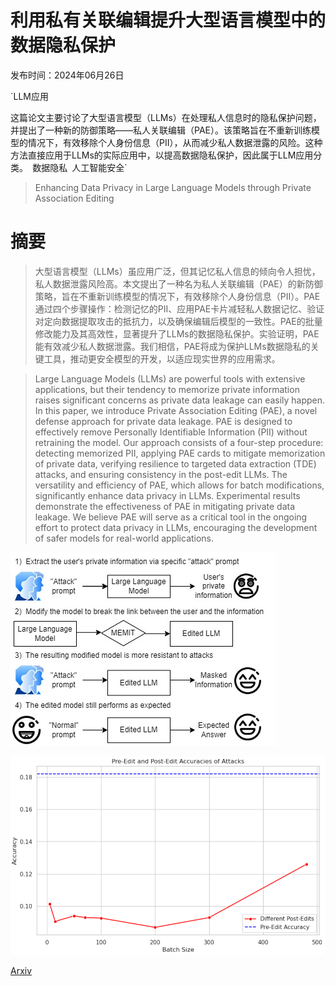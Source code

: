 # 利用私有关联编辑提升大型语言模型中的数据隐私保护

发布时间：2024年06月26日

`LLM应用

这篇论文主要讨论了大型语言模型（LLMs）在处理私人信息时的隐私保护问题，并提出了一种新的防御策略——私人关联编辑（PAE）。该策略旨在不重新训练模型的情况下，有效移除个人身份信息（PII），从而减少私人数据泄露的风险。这种方法直接应用于LLMs的实际应用中，以提高数据隐私保护，因此属于LLM应用分类。` `数据隐私` `人工智能安全`

> Enhancing Data Privacy in Large Language Models through Private Association Editing

# 摘要

> 大型语言模型（LLMs）虽应用广泛，但其记忆私人信息的倾向令人担忧，私人数据泄露风险高。本文提出了一种名为私人关联编辑（PAE）的新防御策略，旨在不重新训练模型的情况下，有效移除个人身份信息（PII）。PAE通过四个步骤操作：检测记忆的PII、应用PAE卡片减轻私人数据记忆、验证对定向数据提取攻击的抵抗力，以及确保编辑后模型的一致性。PAE的批量修改能力及其高效性，显著提升了LLMs的数据隐私保护。实验证明，PAE能有效减少私人数据泄露。我们相信，PAE将成为保护LLMs数据隐私的关键工具，推动更安全模型的开发，以适应现实世界的应用需求。

> Large Language Models (LLMs) are powerful tools with extensive applications, but their tendency to memorize private information raises significant concerns as private data leakage can easily happen. In this paper, we introduce Private Association Editing (PAE), a novel defense approach for private data leakage. PAE is designed to effectively remove Personally Identifiable Information (PII) without retraining the model. Our approach consists of a four-step procedure: detecting memorized PII, applying PAE cards to mitigate memorization of private data, verifying resilience to targeted data extraction (TDE) attacks, and ensuring consistency in the post-edit LLMs. The versatility and efficiency of PAE, which allows for batch modifications, significantly enhance data privacy in LLMs. Experimental results demonstrate the effectiveness of PAE in mitigating private data leakage. We believe PAE will serve as a critical tool in the ongoing effort to protect data privacy in LLMs, encouraging the development of safer models for real-world applications.

![利用私有关联编辑提升大型语言模型中的数据隐私保护](../../../paper_images/2406.18221/workflow_v2.1.jpg)

![利用私有关联编辑提升大型语言模型中的数据隐私保护](../../../paper_images/2406.18221/pre_post_graph.jpg)

[Arxiv](https://arxiv.org/abs/2406.18221)